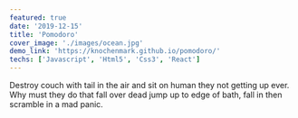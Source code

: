 ```yaml
---
featured: true
date: '2019-12-15'
title: 'Pomodoro'
cover_image: './images/ocean.jpg'
demo_link: 'https://knochenmark.github.io/pomodoro/'
techs: ['Javascript', 'Html5', 'Css3', 'React']
---
```


Destroy couch with tail in the air and sit on human they not getting up ever.
Why must they do that fall over dead jump up to edge of bath, fall in then scramble in a mad panic.
